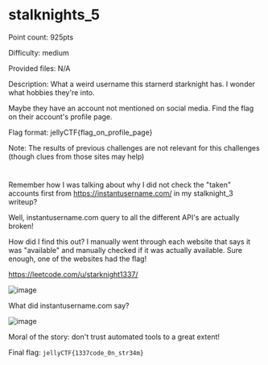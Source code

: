 # stalknights_5
Point count: 925pts

Difficulty: medium

Provided files: N/A

Description: What a weird username this starnerd starknight has. I wonder what hobbies they're into.

Maybe they have an account not mentioned on social media. Find the flag on their account's profile page.

Flag format: jellyCTF{flag_on_profile_page}

Note: The results of previous challenges are not relevant for this challenges (though clues from those sites may help)

# 

Remember how I was talking about why I did not check the "taken" accounts first from https://instantusername.com/ in my stalknight_3 writeup?

Well, instantusername.com query to all the different API's are actually broken!

How did I find this out? I manually went through each website that says it was "available" and manually checked if it was actually available. Sure enough, one of the websites had the flag!

https://leetcode.com/u/starknight1337/

![image](https://github.com/sa1181405/pbchocolate-private-writeups/assets/170969470/06190cf8-9d1e-4c3b-a3b4-d94289543d46)

What did instantusername.com say?

![image](https://github.com/sa1181405/pbchocolate-private-writeups/assets/170969470/756dc4e4-8255-4920-a17f-1b60a7a1c1ed)

Moral of the story: don't trust automated tools to a great extent!

Final flag: `jellyCTF{1337code_0n_str34m}`
